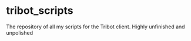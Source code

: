 # tribot_scripts

The repository of all my scripts for the Tribot client.
Highly unfinished and unpolished
